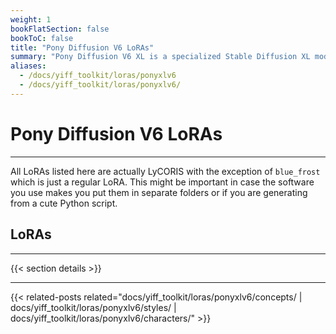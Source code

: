 ```yaml
---
weight: 1
bookFlatSection: false
bookToC: false
title: "Pony Diffusion V6 LoRAs"
summary: "Pony Diffusion V6 XL is a specialized Stable Diffusion XL model optimized for generating anthropomorphic and feral creature artwork, with particular expertise in the 'My Little Pony' aesthetic. Built on the SDXL architecture, it combines high-resolution output capabilities with precise character generation, supporting both SFW and NSFW content creation. The model excels in maintaining consistent character designs while offering flexibility across various artistic styles, making it a valuable tool for both fan artists and general anthropomorphic content creators. This list contains all the LoRAs I have made for this model."
aliases:
  - /docs/yiff_toolkit/loras/ponyxlv6
  - /docs/yiff_toolkit/loras/ponyxlv6/
---
```


<!--markdownlint-disable MD025 -->

# Pony Diffusion V6 LoRAs

---

All LoRAs listed here are actually LyCORIS with the exception of `blue_frost` which is just a regular LoRA. This might be important in case the software you use makes you put them in separate folders or if you are generating from a cute Python script.

## LoRAs

---

{{< section details >}}

---

{{< related-posts related="docs/yiff_toolkit/loras/ponyxlv6/concepts/ | docs/yiff_toolkit/loras/ponyxlv6/styles/ | docs/yiff_toolkit/loras/ponyxlv6/characters/" >}}
